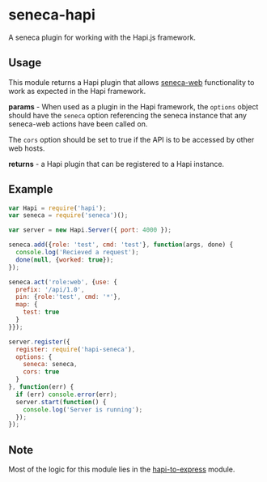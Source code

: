 seneca-hapi
===========

A seneca plugin for working with the Hapi.js framework.

Usage
-----

This module returns a Hapi plugin that allows [seneca-web](https://github.com/rjrodger/seneca-web) functionality to work as expected in the Hapi framework.

**params** - When used as a plugin in the Hapi framework, the `options` object should have the `seneca` option referencing the seneca instance that any seneca-web actions have been called on.

The `cors` option should be set to true if the API is to be accessed by other web hosts.

**returns** - a Hapi plugin that can be registered to a Hapi instance.

Example
-------

```JavaScript
var Hapi = require('hapi');
var seneca = require('seneca')();

var server = new Hapi.Server({ port: 4000 });

seneca.add({role: 'test', cmd: 'test'}, function(args, done) {
  console.log('Recieved a request');
  done(null, {worked: true});
});

seneca.act('role:web', {use: {
  prefix: '/api/1.0',
  pin: {role:'test', cmd: '*'},
  map: {
    test: true
  }
}});

server.register({
  register: require('hapi-seneca'),
  options: {
    seneca: seneca,
    cors: true
  }
}, function(err) {
  if (err) console.error(err);
  server.start(function() {
    console.log('Server is running');
  });
});
```

Note
----

Most of the logic for this module lies in the [hapi-to-express](https://github.com/jrpruit1/hapi-to-express) module.

